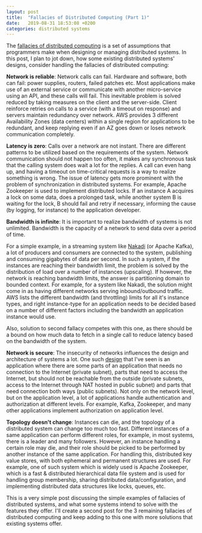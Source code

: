 ```yaml
---
layout: post
title:  "Fallacies of Distributed Computing (Part 1)"
date:   2019-08-31 18:53:08 +0200
categories: distributed systems
---
```


The [fallacies of distributed computing](https://de.wikipedia.org/wiki/Fallacies_of_Distributed_Computing) is a set of assumptions that programmers make when designing or managing distributed systems. In this post, I plan to jot down, how some existing distributed systems' designs, consider handling the fallacies of distributed computing:

**Network is reliable**: Network calls can fail. Hardware and software, both can fail: power supplies, routers, failed patches etc. Most applications make use of an external service or communicate with another micro-service using an API, and these calls will fail. This inevitable problem is solved reduced by taking measures on the client and the server-side. Client reinforce retries on calls to a service (with a timeout on response) and servers maintain redundancy over network. AWS provides 3 different Availability Zones (data centers) within a single region for applications to be redundant, and keep replying even if an AZ goes down or loses network communication completely.  

**Latency is zero**: Calls over a network are not instant. There are different patterns to be utilized based on the requirements of the system. Network communication should not happen too often, it makes any synchronous task that the calling system does wait a lot for the replies. A call can even hang up, and having a timeout on time-critical requests is a way to realize something is wrong. The issue of latency gets more prominent with the problem of synchronization in distributed systems. For example, Apache Zookeeper is used to implement distributed locks. If an instance A acquires a lock on some data, does a prolonged task, while another system B is waiting for the lock, B should fail and retry if necessary, informing the cause (by logging, for instance) to the application developer.

**Bandwidth is infinite**: It is important to realize bandwidth of systems is not unlimited. Bandwidth is the capacity of a network to send data over a period of time. 

For a simple example, in a streaming system like [Nakadi](https://nakadi.io) (or Apache Kafka), a lot of producers and consumers are connected to the system, publishing and consuming gigabytes of data per second. In such a system, if the instances are reaching their bandwidth limit, the problem is solved by the distribution of load over a number of instances (upscaling). If however, the network is reaching bandwidth limits, the answer is partitioning domain to bounded context. For example, for a system like Nakadi, the solution might come in as having different networks serving inbound/outbound traffic. AWS lists the different bandwidth (and throttling) limits for all it's instance types, and right instance-type for an application needs to be decided based on a number of different factors including the bandwidth an application instance would use. 

Also, solution to second fallacy competes with this one, as there should be a bound on how much data to fetch in a single call to reduce latency based on the bandwidth of the system. 

**Network is secure**: The insecurity of networks influences the design and architecture of systems a lot. One such [design](https://docs.aws.amazon.com/vpc/latest/userguide/VPC_Scenario2.html) that I've seen is an application where there are some parts of an application that needs no connection to the Internet (private subnet), parts that need to access the Internet, but should not be reachable from the outside (private subnets, access to the Internet through NAT hosted in public subnet) and parts that need connection both ways (public subnets).  Not only on the network level, but on the application level, a lot of applications handle authentication and authorization at different levels. For example, Kafka, Zookeeper, and many other applications implement authorization on application level.

**Topology doesn't change**: Instances can die, and the topology of a distributed system can change too much too fast. Different instances of a same application can perform different roles, for example, in most systems, there is a leader and many followers. However, an instance handling a certain role may die, and their role should be picked to be performed by another instance of the same application. For handling this, distributed key value stores, with both ephemeral and permanent structures are used. For example, one of such system which is widely used is Apache Zookeeper, which is a fast & distributed hierarchical data file system and is used for handling group membership, sharing distributed data/configuration, and implementing distributed data structures like locks, queues, etc.

This is a very simple post discussing the simple examples of fallacies of distributed systems, and what some systems intend to solve with the features they offer. I'll create a second post for the 3 remaining fallacies of distributed computing and keep adding to this one with more solutions that existing systems offer.
